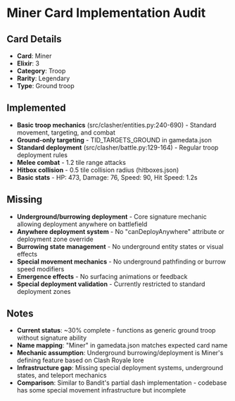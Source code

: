 # Miner Card Implementation Audit

## Card Details
- **Card**: Miner
- **Elixir**: 3
- **Category**: Troop
- **Rarity**: Legendary
- **Type**: Ground troop

## Implemented
- **Basic troop mechanics** (src/clasher/entities.py:240-690) - Standard movement, targeting, and combat
- **Ground-only targeting** - TID_TARGETS_GROUND in gamedata.json
- **Standard deployment** (src/clasher/battle.py:129-164) - Regular troop deployment rules
- **Melee combat** - 1.2 tile range attacks
- **Hitbox collision** - 0.5 tile collision radius (hitboxes.json)
- **Basic stats** - HP: 473, Damage: 76, Speed: 90, Hit Speed: 1.2s

## Missing
- **Underground/burrowing deployment** - Core signature mechanic allowing deployment anywhere on battlefield
- **Anywhere deployment system** - No "canDeployAnywhere" attribute or deployment zone override
- **Burrowing state management** - No underground entity states or visual effects
- **Special movement mechanics** - No underground pathfinding or burrow speed modifiers
- **Emergence effects** - No surfacing animations or feedback
- **Special deployment validation** - Currently restricted to standard deployment zones

## Notes
- **Current status**: ~30% complete - functions as generic ground troop without signature ability
- **Name mapping**: "Miner" in gamedata.json matches expected card name
- **Mechanic assumption**: Underground burrowing/deployment is Miner's defining feature based on Clash Royale lore
- **Infrastructure gap**: Missing special deployment systems, underground states, and teleport mechanics
- **Comparison**: Similar to Bandit's partial dash implementation - codebase has some special movement infrastructure but incomplete